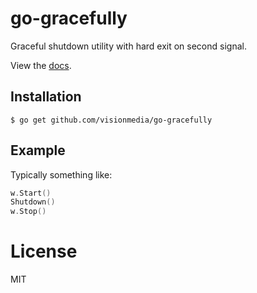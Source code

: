 
# go-gracefully

 Graceful shutdown utility with hard exit on second signal.

 View the [docs](http://godoc.org/github.com/visionmedia/go-gracefully).

## Installation

```
$ go get github.com/visionmedia/go-gracefully
```

## Example

  Typically something like:

```go
w.Start()
Shutdown()
w.Stop()
```

# License

 MIT